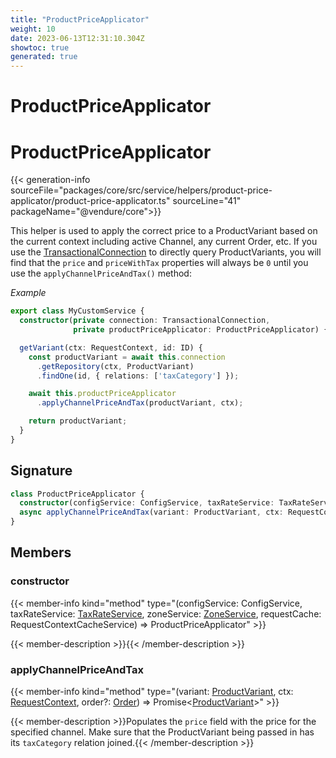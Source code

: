 ```yaml
---
title: "ProductPriceApplicator"
weight: 10
date: 2023-06-13T12:31:10.304Z
showtoc: true
generated: true
---
```

<!-- This file was generated from the Vendure source. Do not modify. Instead, re-run the "docs:build" script -->

# ProductPriceApplicator
<div class="symbol">


# ProductPriceApplicator

{{< generation-info sourceFile="packages/core/src/service/helpers/product-price-applicator/product-price-applicator.ts" sourceLine="41" packageName="@vendure/core">}}

This helper is used to apply the correct price to a ProductVariant based on the current context
including active Channel, any current Order, etc. If you use the <a href='/typescript-api/data-access/transactional-connection#transactionalconnection'>TransactionalConnection</a> to
directly query ProductVariants, you will find that the `price` and `priceWithTax` properties will
always be `0` until you use the `applyChannelPriceAndTax()` method:

*Example*

```TypeScript
export class MyCustomService {
  constructor(private connection: TransactionalConnection,
              private productPriceApplicator: ProductPriceApplicator) {}

  getVariant(ctx: RequestContext, id: ID) {
    const productVariant = await this.connection
      .getRepository(ctx, ProductVariant)
      .findOne(id, { relations: ['taxCategory'] });

    await this.productPriceApplicator
      .applyChannelPriceAndTax(productVariant, ctx);

    return productVariant;
  }
}
```

## Signature

```TypeScript
class ProductPriceApplicator {
  constructor(configService: ConfigService, taxRateService: TaxRateService, zoneService: ZoneService, requestCache: RequestContextCacheService)
  async applyChannelPriceAndTax(variant: ProductVariant, ctx: RequestContext, order?: Order) => Promise<ProductVariant>;
}
```
## Members

### constructor

{{< member-info kind="method" type="(configService: ConfigService, taxRateService: <a href='/typescript-api/services/tax-rate-service#taxrateservice'>TaxRateService</a>, zoneService: <a href='/typescript-api/services/zone-service#zoneservice'>ZoneService</a>, requestCache: RequestContextCacheService) => ProductPriceApplicator"  >}}

{{< member-description >}}{{< /member-description >}}

### applyChannelPriceAndTax

{{< member-info kind="method" type="(variant: <a href='/typescript-api/entities/product-variant#productvariant'>ProductVariant</a>, ctx: <a href='/typescript-api/request/request-context#requestcontext'>RequestContext</a>, order?: <a href='/typescript-api/entities/order#order'>Order</a>) => Promise&#60;<a href='/typescript-api/entities/product-variant#productvariant'>ProductVariant</a>&#62;"  >}}

{{< member-description >}}Populates the `price` field with the price for the specified channel. Make sure that
the ProductVariant being passed in has its `taxCategory` relation joined.{{< /member-description >}}


</div>
